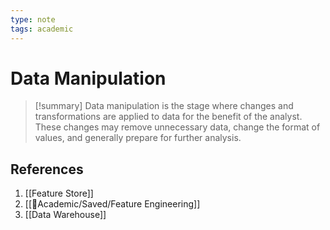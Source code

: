 ```yaml
---
type: note
tags: academic
---
```


# Data Manipulation

> [!summary] 
> Data manipulation is the stage where changes and transformations are applied to data for the benefit of the analyst. These changes may remove unnecessary data, change the format of values, and generally prepare for further analysis.

## References
1. [[Feature Store]]
2. [[🧪Academic/Saved/Feature Engineering]]
3. [[Data Warehouse]]
